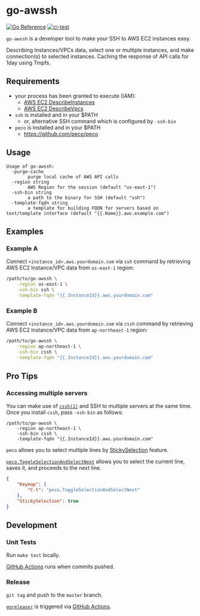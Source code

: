 # go-awssh

[![Go Reference](https://pkg.go.dev/badge/github.com/kenju/go-awssh.svg)](https://pkg.go.dev/github.com/kenju/go-awssh) [![ci-test](https://github.com/kenju/go-awssh/actions/workflows/ci-test.yml/badge.svg)](https://github.com/kenju/go-awssh/actions/workflows/ci-test.yml)

`go-awssh` is a developer tool to make your SSH to AWS EC2 instances easy.

Describing Instances/VPCs data, select one or multiple instances, and make connection(s) to selected instances. Caching the response of API calls for 1day using Tmpfs.

## Requirements

- your process has been granted to execute (IAM):
    - [AWS EC2 DescribeInstances](https://docs.aws.amazon.com/AWSEC2/latest/APIReference/API_DescribeInstances.html)
    - [AWS EC2 DescribeVpcs](https://docs.aws.amazon.com/AWSEC2/latest/APIReference/API_DescribeVpcs.html)
- `ssh` is installed and in your $PATH
    - or, alternative SSH command which is configured by `-ssh-bin`
- `peco` is installed and in your $PATH
    - https://github.com/peco/peco

## Usage

```
Usage of go-awssh:
  -purge-cache
        purge local cache of AWS API calls
  -region string
        AWS Region for the session (default "us-east-1")
  -ssh-bin string
        a path to the binary for SSH (default "ssh")
  -template-fqdn string
        a template for building FQDN for servers based on text/template interface (default "{{.Name}}.aws.example.com")
```

## Examples

### Example A

Connect `<instance_id>.aws.yourdomain.com` via `ssh` command by retrieving AWS EC2 Instance/VPC data from `us-east-1` region:

```sh
/path/to/go-awssh \
    -region us-east-1 \
    -ssh-bin ssh \
    -template-fqdn "{{.InstanceId}}.aws.yourdomain.com"
```

### Example B

Connect `<instance_id>.aws.yourdomain.com` via `cssh` command by retrieving AWS EC2 Instance/VPC data from `ap-northeast-1` region:

```sh
/path/to/go-awssh \
    -region ap-northeast-1 \
    -ssh-bin cssh \
    -template-fqdn "{{.InstanceId}}.aws.yourdomain.com"
```

## Pro Tips

### Accessing multiple servers

You can make use of [`cssh(1)`](https://linux.die.net/man/1/cssh) and SSH to multiple servers at the same time. Once you install `cssh`, pass `-ssh-bin` as follows:

```
/path/to/go-awssh \
    -region ap-northeast-1 \
    -ssh-bin cssh \
    -template-fqdn "{{.InstanceId}}.aws.yourdomain.com"
```

`peco` allows you to select multiple lines by [StickySelection](https://github.com/peco/peco#stickyselection) feature.

[`peco.ToggleSelectionAndSelectNext`](https://github.com/peco/peco#available-actions) allows you to select the current line, saves it, and proceeds to the next line.

```json
{
    "Keymap": {
        "C-t": "peco.ToggleSelectionAndSelectNext"
    },
    "StickySelection": true
}
```

## Development

### Unit Tests

Run `make test` locally.

[GitHub Actions](https://github.com/kenju/go-awssh/actions/workflows/ci-test.yml) runs when commits pushed.

### Release

`git tag` and push to the `master` branch.

[`goreleaser`](https://goreleaser.com/) is triggered via [GitHub Actions](https://github.com/kenju/go-awssh/actions/workflows/release.yml).
